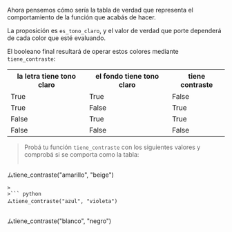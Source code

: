 Ahora pensemos cómo sería la tabla de verdad que representa el comportamiento de la función que acabás de hacer.
 
La proposición es `es_tono_claro`, y el valor de verdad que porte dependerá de cada color que esté evaluando.

El booleano final resultará de operar estos colores mediante `tiene_contraste`:

<table class="table table-striped table-bordered table-condensed text-center">
  <tr>
    <th class ="text-center" style="padding: 5px 8px">la letra tiene tono claro</th>
    <th class ="text-center" style="padding: 5px 8px">el fondo tiene tono claro</th>
    <th class ="text-center" style="padding: 5px 8px">tiene contraste</th>
  </tr>
  <tr>
    <td>True</td>
    <td>True</td>
    <td>False</td>
  </tr>
  <tr>
    <td>True</td>
    <td>False</td>
    <td>True</td>
  </tr>
  <tr>
    <td>False</td>
    <td>True</td>
    <td>True</td>
  </tr>
  <tr>
    <td>False</td>
    <td>False</td>
    <td>False</td>
  </tr>
</table>

> Probá tu función `tiene_contraste` con los siguientes valores y comprobá si se comporta como la tabla:
>
>``` python
ムtiene_contraste("amarillo", "beige")
```
>
>``` python
ムtiene_contraste("azul", "violeta")
``` 
>
>``` python
ムtiene_contraste("blanco", "negro")
```